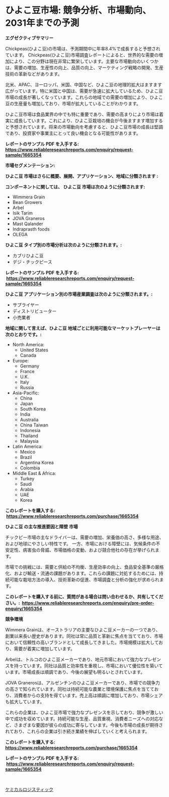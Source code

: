 <p><h1>ひよこ豆市場: 競争分析、市場動向、2031年までの予測</h1></p><p><strong>エグゼクティブサマリー</strong></p>
<p><p>Chickpeas(ひよこ豆)の市場は、予測期間中に年率8.4%で成長すると予想されています。 Chickpeas(ひよこ豆)市場調査レポートによると、世界的な需要の増加により、この分野は現在非常に繁栄しています。主要な市場動向のいくつかは、需要の増加、生産性の向上、品質の向上、マーケティング戦略の開発、生産技術の革新などがあります。</p><p>北米、APAC、ヨーロッパ、米国、中国など、ひよこ豆の地理的拡大はますます広がっています。特に米国と中国は、需要が急速に拡大しているため、ひよこ豆市場の成長が著しくなっています。これらの地域での需要の増加により、ひよこ豆の生産量も増加しており、市場が拡大していることがわかります。</p><p>ひよこ豆市場は食品業界の中でも特に重要であり、需要の高まりにより市場は着実に成長しています。これにより、ひよこ豆栽培の機会が今後ますます増加すると予想されています。将来の市場動向を考慮すると、ひよこ豆市場の成長は堅調であり、投資家や事業主にとって良い機会となる可能性があります。</p></p>
<p><strong>レポートのサンプル PDF を入手する: <a href="https://www.reliableresearchreports.com/enquiry/request-sample/1665354">https://www.reliableresearchreports.com/enquiry/request-sample/1665354</a></strong></p>
<p><strong>市場セグメンテーション:</strong></p>
<p><strong> ひよこ豆 市場はさらに概要、展開、アプリケーション、地域に分類されます :</strong></p>
<p><strong>コンポーネントに関しては、 ひよこ豆 市場は次のように分類されます: &nbsp;</strong></p>
<p><ul><li>Wimmera Grain</li><li>Bean Growers</li><li>Arbel</li><li>Isik Tarim</li><li>JOVA Graneros</li><li>Mast Qalander</li><li>Indraprasth foods</li><li>OLEGA</li></ul></p>
<p><strong> ひよこ豆 タイプ別の市場分析は次のように分類されます。:</strong></p>
<p><ul><li>カブリひよこ豆</li><li>デジ・チックピース</li></ul></p>
<p><strong>レポートのサンプル PDF を入手する: &nbsp;<a href="https://www.reliableresearchreports.com/enquiry/request-sample/1665354">https://www.reliableresearchreports.com/enquiry/request-sample/1665354</a></strong></p>
<p><strong> ひよこ豆 アプリケーション別の市場産業調査は次のように分類されます。:</strong></p>
<p><ul><li>サプライヤー</li><li>ディストリビューター</li><li>小売業者</li></ul></p>
<p><strong>地域に関して言えば、ひよこ豆 地域ごとに利用可能なマーケットプレーヤーは次のとおりです。:</strong></p>
<p><ul>
    <li>
        North America:
        <ul>
            <li>United States</li>
            <li>Canada</li>
        </ul>
    </li>
    <li>
        Europe:
        <ul>
            <li>Germany</li>
            <li>France</li>
            <li>U.K.</li>
            <li>Italy</li>
            <li>Russia</li>
        </ul>
    </li>
    <li>
        Asia-Pacific:
        <ul>
            <li>China</li>
            <li>Japan</li>
            <li>South Korea</li>
            <li>India</li>
            <li>Australia</li>
            <li>China Taiwan</li>
            <li>Indonesia</li>
            <li>Thailand</li>
            <li>Malaysia</li>
        </ul>
    </li>
    <li>
        Latin America:
        <ul>
            <li>Mexico</li>
            <li>Brazil</li>
            <li>Argentina Korea</li>
            <li>Colombia</li>
        </ul>
    </li>
    <li>
        Middle East & Africa:
        <ul>
            <li>Turkey</li>
            <li>Saudi</li>
            <li>Arabia</li>
            <li>UAE</li>
            <li>Korea</li>
        </ul>
    </li>
    </ul></p>
<p><strong>このレポートを購入する: &nbsp;<a href="https://www.reliableresearchreports.com/purchase/1665354">https://www.reliableresearchreports.com/purchase/1665354</a></strong></p>
<p><strong>ひよこ豆 の主な推進要因と障壁 市場</strong></p>
<p><p>チックピー市場の主なドライバーは、需要の増加、栄養価の高さ、多様な用途、および地球にやさしい特性です。 一方、市場における障壁には、気候条件の不安定性、病害虫の脅威、市場価格の変動、および競合他社の存在が挙げられます。</p><p>市場での挑戦には、需要と供給の不均衡、生産効率の向上、食品安全基準の厳格化、および輸送・流通の課題があります。これらの課題に対処するためには、持続可能な栽培方法の導入、技術革新の促進、市場調査と分析の強化が求められます。</p></p>
<p><strong>このレポートを購入する前に、質問がある場合は問い合わせるか、共有してください。:&nbsp; <a href="https://www.reliableresearchreports.com/enquiry/pre-order-enquiry/1665354">https://www.reliableresearchreports.com/enquiry/pre-order-enquiry/1665354</a></strong></p>
<p><strong>競争環境</strong></p>
<p><p>Wimmera Grainは、オーストラリアの主要なひよこ豆メーカーの一つであり、創業以来長い歴史があります。同社は常に品質と革新に焦点を当てており、市場において信頼性の高いブランドとして成長してきました。市場規模は拡大しており、需要が着実に増加しています。</p><p>Arbelは、トルコのひよこ豆メーカーであり、地元市場において強力なプレゼンスを持っています。同社は品質と効率性を重視し、市場において優位性を築いています。市場成長は順調であり、今後の展望も明るいとされています。</p><p>JOVA Granerosは、アルゼンチンのひよこ豆メーカーであり、市場での競争力の高さで知られています。同社は持続可能な農業と環境保護に焦点を当てており、消費者からの支持を得ています。売上高は順調に増加しており、市場シェアも拡大しています。</p><p>これらの企業は、ひよこ豆市場で強力なプレゼンスを示しており、競争が激しい中で成功を収めています。持続可能な生産、品質重視、消費者ニーズへの対応など、さまざまな要因が彼らの成功に寄与しています。今後も市場の成長が期待されており、これらの企業は引き続き業績を伸ばしていくと考えられます。</p></p>
<p><strong>このレポートを購入する: &nbsp; <a href="https://www.reliableresearchreports.com/purchase/1665354">https://www.reliableresearchreports.com/purchase/1665354</a></strong></p>
<p><strong>レポートのサンプル PDF を入手する: &nbsp;<a href="https://www.reliableresearchreports.com/enquiry/request-sample/1665354">https://www.reliableresearchreports.com/enquiry/request-sample/1665354</a></strong><strong></strong></p>
<p>&nbsp;</p>
<p><p><a href="https://github.com/EstaSprer20231/Market-Research-Report-List-1/blob/main/630758614669.md">ケミカルロジスティック</a></p></p>